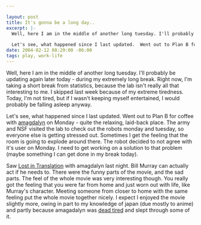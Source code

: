 ```yaml
--- 

layout: post
title: It's gonna be a long day..
excerpt: |-
  Well, here I am in the middle of another long tuesday. I'll probably be updating again later today - during my extremely long break.  Right now, I'm taking a short break from statistics, because the lab isn't really all that interesting to me.  I skipped last week because of my extreme tiredness.  Today, I'm not tired, but if I wasn't keeping myself entertained, I would probably be falling asleep anyway.
  
  Let's see, what happened since I last updated.  Went out to Plan B for coffee with <a href="http://amagdalyn.livejournal.com">amagdalyn</a> on Monday - quite the relaxing, laid-back place.
date: 2004-02-12 08:29:00 -06:00
tags: play, work-life
---
```

Well, here I am in the middle of another long tuesday. I'll probably be updating again later today - during my extremely long break.  Right now, I'm taking a short break from statistics, because the lab isn't really all that interesting to me.  I skipped last week because of my extreme tiredness.  Today, I'm not tired, but if I wasn't keeping myself entertained, I would probably be falling asleep anyway.

Let's see, what happened since I last updated.  Went out to Plan B for coffee with <a href="http://amagdalyn.livejournal.com">amagdalyn</a> on Monday - quite the relaxing, laid-back place.  The army and NSF visited the lab to check out the robots monday and tuesday, so everyone else is getting stressed out.  Sometimes I get the feeling that the room is going to explode around there.  The robot decided to not agree with it's user on Monday.  I need to get working on a solution to that problem (maybe something I can get done in my break today).

Saw <a href="http://www.imdb.com/title/tt0335266/">Lost in Translation</a> with amagdalyn last night.  Bill Murray can actually act if he needs to.  There were the funny parts of the movie, and the sad parts.   The feel of the whole movie was very interesting though.  You really got the feeling that you were far from home and just worn out with life, like Murray's character.  Meeting someone from closer to home with the same feeling put the whole movie together nicely.  I expect I enjoyed the movie slightly more, owing in part to my knowledge of japan (due mostly to anime) and partly because amagadalyn was <a href="http://www.livejournal.com/users/amagdalyn/100237.html">dead tired</a> and slept through some of it.
